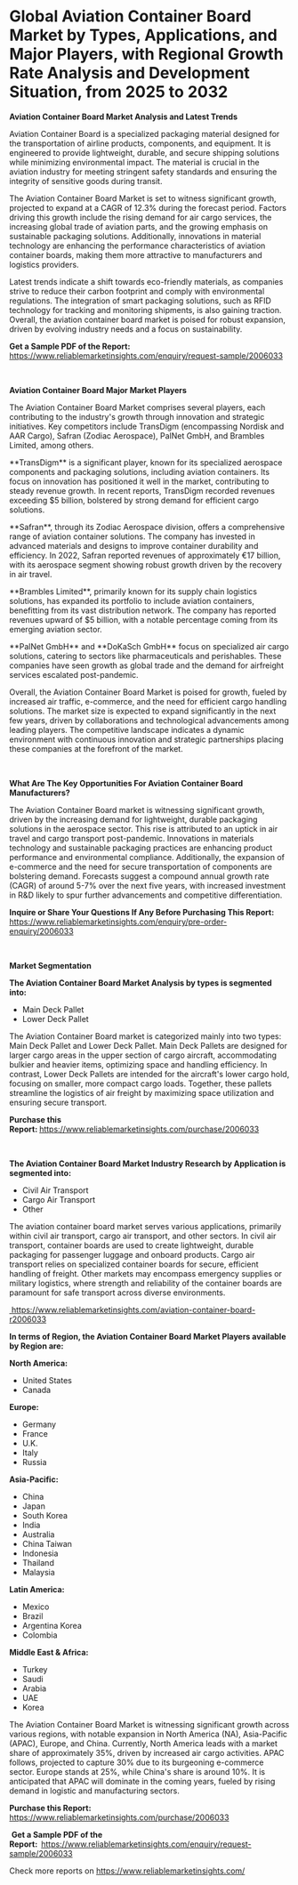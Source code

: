 <p><h1>Global Aviation Container Board Market by Types, Applications, and Major Players, with Regional Growth Rate Analysis and Development Situation, from 2025 to 2032</h1></p><p><strong>Aviation Container Board Market Analysis and Latest Trends</strong></p>
<p><p>Aviation Container Board is a specialized packaging material designed for the transportation of airline products, components, and equipment. It is engineered to provide lightweight, durable, and secure shipping solutions while minimizing environmental impact. The material is crucial in the aviation industry for meeting stringent safety standards and ensuring the integrity of sensitive goods during transit.</p><p>The Aviation Container Board Market is set to witness significant growth, projected to expand at a CAGR of 12.3% during the forecast period. Factors driving this growth include the rising demand for air cargo services, the increasing global trade of aviation parts, and the growing emphasis on sustainable packaging solutions. Additionally, innovations in material technology are enhancing the performance characteristics of aviation container boards, making them more attractive to manufacturers and logistics providers.</p><p>Latest trends indicate a shift towards eco-friendly materials, as companies strive to reduce their carbon footprint and comply with environmental regulations. The integration of smart packaging solutions, such as RFID technology for tracking and monitoring shipments, is also gaining traction. Overall, the aviation container board market is poised for robust expansion, driven by evolving industry needs and a focus on sustainability.</p></p>
<p><strong>Get a Sample PDF of the Report:&nbsp;</strong> <a href="https://www.reliablemarketinsights.com/enquiry/request-sample/2006033?utm_campaign=2452&utm_medium=2&utm_source=Github&utm_content=ia&utm_term=02032025&utm_id=aviation-container-board">https://www.reliablemarketinsights.com/enquiry/request-sample/2006033</a></p>
<p>&nbsp;</p>
<p><strong>Aviation Container Board Major Market Players</strong></p>
<p><p>The Aviation Container Board Market comprises several players, each contributing to the industry's growth through innovation and strategic initiatives. Key competitors include TransDigm (encompassing Nordisk and AAR Cargo), Safran (Zodiac Aerospace), PalNet GmbH, and Brambles Limited, among others.</p><p>**TransDigm** is a significant player, known for its specialized aerospace components and packaging solutions, including aviation containers. Its focus on innovation has positioned it well in the market, contributing to steady revenue growth. In recent reports, TransDigm recorded revenues exceeding $5 billion, bolstered by strong demand for efficient cargo solutions.</p><p>**Safran**, through its Zodiac Aerospace division, offers a comprehensive range of aviation container solutions. The company has invested in advanced materials and designs to improve container durability and efficiency. In 2022, Safran reported revenues of approximately €17 billion, with its aerospace segment showing robust growth driven by the recovery in air travel.</p><p>**Brambles Limited**, primarily known for its supply chain logistics solutions, has expanded its portfolio to include aviation containers, benefitting from its vast distribution network. The company has reported revenues upward of $5 billion, with a notable percentage coming from its emerging aviation sector.</p><p>**PalNet GmbH** and **DoKaSch GmbH** focus on specialized air cargo solutions, catering to sectors like pharmaceuticals and perishables. These companies have seen growth as global trade and the demand for airfreight services escalated post-pandemic.</p><p>Overall, the Aviation Container Board Market is poised for growth, fueled by increased air traffic, e-commerce, and the need for efficient cargo handling solutions. The market size is expected to expand significantly in the next few years, driven by collaborations and technological advancements among leading players. The competitive landscape indicates a dynamic environment with continuous innovation and strategic partnerships placing these companies at the forefront of the market.</p></p>
<p>&nbsp;</p>
<p><strong>What Are The Key Opportunities For Aviation Container Board Manufacturers?</strong></p>
<p><p>The Aviation Container Board market is witnessing significant growth, driven by the increasing demand for lightweight, durable packaging solutions in the aerospace sector. This rise is attributed to an uptick in air travel and cargo transport post-pandemic. Innovations in materials technology and sustainable packaging practices are enhancing product performance and environmental compliance. Additionally, the expansion of e-commerce and the need for secure transportation of components are bolstering demand. Forecasts suggest a compound annual growth rate (CAGR) of around 5-7% over the next five years, with increased investment in R&D likely to spur further advancements and competitive differentiation.</p></p>
<p><strong>Inquire or Share Your Questions If Any Before Purchasing This Report:</strong> <a href="https://www.reliablemarketinsights.com/enquiry/pre-order-enquiry/2006033?utm_campaign=2452&utm_medium=2&utm_source=Github&utm_content=ia&utm_term=02032025&utm_id=aviation-container-board">https://www.reliablemarketinsights.com/enquiry/pre-order-enquiry/2006033</a></p>
<p>&nbsp;</p>
<p><strong>Market Segmentation</strong></p>
<p><strong>The Aviation Container Board Market Analysis by types is segmented into:</strong></p>
<p><ul><li>Main Deck Pallet</li><li>Lower Deck Pallet</li></ul></p>
<p><p>The Aviation Container Board market is categorized mainly into two types: Main Deck Pallet and Lower Deck Pallet. Main Deck Pallets are designed for larger cargo areas in the upper section of cargo aircraft, accommodating bulkier and heavier items, optimizing space and handling efficiency. In contrast, Lower Deck Pallets are intended for the aircraft's lower cargo hold, focusing on smaller, more compact cargo loads. Together, these pallets streamline the logistics of air freight by maximizing space utilization and ensuring secure transport.</p></p>
<p><strong>Purchase this Report:&nbsp;</strong><a href="https://www.reliablemarketinsights.com/purchase/2006033?utm_campaign=2452&utm_medium=2&utm_source=Github&utm_content=ia&utm_term=02032025&utm_id=aviation-container-board">https://www.reliablemarketinsights.com/purchase/2006033</a></p>
<p>&nbsp;</p>
<p><strong>The Aviation Container Board Market Industry Research by Application is segmented into:</strong></p>
<p><ul><li>Civil Air Transport</li><li>Cargo Air Transport</li><li>Other</li></ul></p>
<p><p>The aviation container board market serves various applications, primarily within civil air transport, cargo air transport, and other sectors. In civil air transport, container boards are used to create lightweight, durable packaging for passenger luggage and onboard products. Cargo air transport relies on specialized container boards for secure, efficient handling of freight. Other markets may encompass emergency supplies or military logistics, where strength and reliability of the container boards are paramount for safe transport across diverse environments.</p></p>
<p><a href="https://www.reliablemarketinsights.com/aviation-container-board-r2006033?utm_campaign=2452&utm_medium=2&utm_source=Github&utm_content=ia&utm_term=02032025&utm_id=aviation-container-board">&nbsp;https://www.reliablemarketinsights.com/aviation-container-board-r2006033</a></p>
<p><strong>In terms of Region, the Aviation Container Board Market Players available by Region are:</strong></p>
<p>
    <p> <strong> North America: </strong>
        <ul>
            <li>United States</li>
            <li>Canada</li>
        </ul>
        </p> 
    <p> <strong> Europe: </strong>
        <ul>
            <li>Germany</li>
            <li>France</li>
            <li>U.K.</li>
            <li>Italy</li>
            <li>Russia</li>
        </ul>
        </p> 
    <p> <strong> Asia-Pacific: </strong>
        <ul>
            <li>China</li>
            <li>Japan</li>
            <li>South Korea</li>
            <li>India</li>
            <li>Australia</li>
            <li>China Taiwan</li>
            <li>Indonesia</li>
            <li>Thailand</li>
            <li>Malaysia</li>
        </ul>
        </p> 
    <p> <strong> Latin America: </strong>
        <ul>
            <li>Mexico</li>
            <li>Brazil</li>
            <li>Argentina Korea</li>
            <li>Colombia</li>
        </ul>
        </p> 
    <p> <strong> Middle East & Africa: </strong>
        <ul>
            <li>Turkey</li>
            <li>Saudi</li>
            <li>Arabia</li>
            <li>UAE</li>
            <li>Korea</li>
        </ul>
    </p>
    </p>
<p><p>The Aviation Container Board Market is witnessing significant growth across various regions, with notable expansion in North America (NA), Asia-Pacific (APAC), Europe, and China. Currently, North America leads with a market share of approximately 35%, driven by increased air cargo activities. APAC follows, projected to capture 30% due to its burgeoning e-commerce sector. Europe stands at 25%, while China's share is around 10%. It is anticipated that APAC will dominate in the coming years, fueled by rising demand in logistic and manufacturing sectors.</p></p>
<p><strong>Purchase this Report: </strong><a href="https://www.reliablemarketinsights.com/purchase/2006033?utm_campaign=2452&utm_medium=2&utm_source=Github&utm_content=ia&utm_term=02032025&utm_id=aviation-container-board">https://www.reliablemarketinsights.com/purchase/2006033</a></p>
<p>&nbsp;<strong>Get a Sample PDF of the Report:&nbsp;&nbsp;</strong><a href="https://www.reliablemarketinsights.com/enquiry/request-sample/2006033?utm_campaign=2452&utm_medium=2&utm_source=Github&utm_content=ia&utm_term=02032025&utm_id=aviation-container-board">https://www.reliablemarketinsights.com/enquiry/request-sample/2006033</a></p>
<p><strong></strong></p>
<p>Check more reports on <a href="https://www.reliablemarketinsights.com/?utm_campaign=2452&utm_medium=2&utm_source=Github&utm_content=ia&utm_term=02032025&utm_id=aviation-container-board">https://www.reliablemarketinsights.com/</a></p>